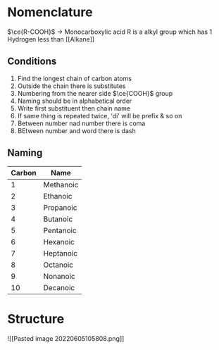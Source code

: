 # Nomenclature
$\ce{R-COOH}$  -> Monocarboxylic acid
R is a alkyl group which has 1 Hydrogen less than [[Alkane]]

## Conditions
1) Find the longest chain of carbon atoms
2) Outside the chain there is substitutes
3) Numbering from the nearer side $\ce{COOH}$ group
4) Naming should be in alphabetical order
5) Write first substituent then chain name
6) If same thing is repeated twice, 'di' will be prefix & so on
7) Between number nad number there is coma
8) BEtween number and word there is dash

## Naming
| Carbon | Name      |
| ------ | --------- |
| 1      | Methanoic |
| 2      | Ethanoic  |
| 3      | Propanoic |
| 4      | Butanoic  |
| 5      | Pentanoic |
| 6      | Hexanoic  |
| 7      | Heptanoic |
| 8      | Octanoic  |
| 9      | Nonanoic  |
| 10     | Decanoic  |


# Structure
![[Pasted image 20220605105808.png]]


